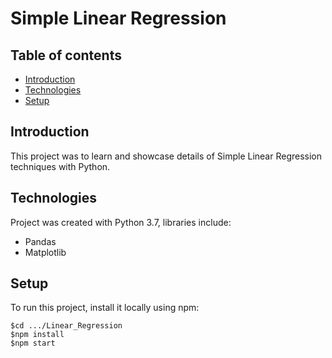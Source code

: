 # Simple Linear Regression

## Table of contents
* [Introduction](#Introduction)
* [Technologies](#Technologies)
* [Setup](#Setup)

## Introduction 
This project was to learn and showcase details of Simple Linear Regression techniques with Python.

## Technologies
Project was created with Python 3.7, libraries include:
* Pandas
* Matplotlib


## Setup
To run this project, install it locally using npm:

```
$cd .../Linear_Regression
$npm install
$npm start
```